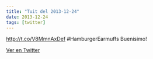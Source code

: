 ```yaml
---
title: "Tuit del 2013-12-24"
date: 2013-12-24
tags: [twitter]
---
```


http://t.co/V8MmnAxDef #HamburgerEarmuffs Buenísimo!



[Ver en Twitter](https://twitter.com/i/web/status/415506398488059904)
